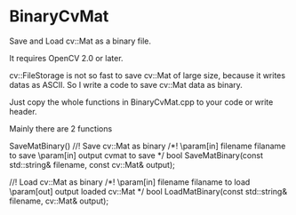 BinaryCvMat
===========

Save and Load cv::Mat as a binary file.

It requires OpenCV 2.0 or later.

cv::FileStorage is not so fast to save cv::Mat of large size, because it writes datas as ASCII.
So I write a code to save cv::Mat data as binary. 

Just copy the whole functions in BinaryCvMat.cpp to your code or write header.

Mainly there are 2 functions

SaveMatBinary()
//! Save cv::Mat as binary
/*!
\param[in] filename filaname to save
\param[in] output cvmat to save
*/
bool SaveMatBinary(const std::string& filename, const cv::Mat& output);

//! Load cv::Mat as binary
/*!
\param[in] filename filaname to load
\param[out] output loaded cv::Mat
*/
bool LoadMatBinary(const std::string& filename, cv::Mat& output);
